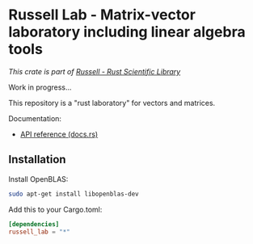 # Russell Lab - Matrix-vector laboratory including linear algebra tools

_This crate is part of [Russell - Rust Scientific Library](https://github.com/cpmech/russell)_

Work in progress...

This repository is a "rust laboratory" for vectors and matrices.

Documentation:

- [API reference (docs.rs)](https://docs.rs/russell_lab)

## Installation

Install OpenBLAS:

```bash
sudo apt-get install libopenblas-dev
```

Add this to your Cargo.toml:

```toml
[dependencies]
russell_lab = "*"
```
